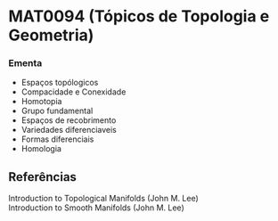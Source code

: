 # MAT0094 (Tópicos de Topologia e Geometria)

### Ementa

- Espaços topólogicos
- Compacidade e Conexidade
- Homotopia
- Grupo fundamental
- Espaços de recobrimento
- Variedades diferenciaveis
- Formas diferenciais
- Homologia

## Referências
Introduction to Topological Manifolds (John M. Lee)  
Introduction to Smooth Manifolds (John M. Lee)
